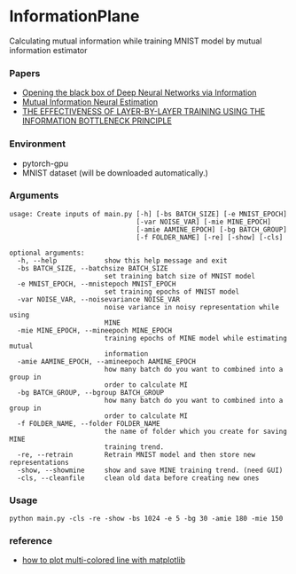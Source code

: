 # InformationPlane
Calculating mutual information while training MNIST model by mutual information estimator  

### Papers
- [Opening the black box of Deep Neural Networks via Information](https://arxiv.org/pdf/1703.00810.pdf)
- [Mutual Information Neural Estimation](https://arxiv.org/pdf/1801.04062.pdf)
- [THE EFFECTIVENESS OF LAYER-BY-LAYER TRAINING USING THE INFORMATION BOTTLENECK PRINCIPLE](https://openreview.net/pdf?id=r1Nb5i05tX)

### Environment
- pytorch-gpu
- MNIST dataset (will be downloaded automatically.)

### Arguments
```
usage: Create inputs of main.py [-h] [-bs BATCH_SIZE] [-e MNIST_EPOCH]
                                [-var NOISE_VAR] [-mie MINE_EPOCH]
                                [-amie AAMINE_EPOCH] [-bg BATCH_GROUP]
                                [-f FOLDER_NAME] [-re] [-show] [-cls]

optional arguments:
  -h, --help            show this help message and exit
  -bs BATCH_SIZE, --batchsize BATCH_SIZE
                        set training batch size of MNIST model
  -e MNIST_EPOCH, --mnistepoch MNIST_EPOCH
                        set training epochs of MNIST model
  -var NOISE_VAR, --noisevariance NOISE_VAR
                        noise variance in noisy representation while using
                        MINE
  -mie MINE_EPOCH, --mineepoch MINE_EPOCH
                        training epochs of MINE model while estimating mutual
                        information
  -amie AAMINE_EPOCH, --amineepoch AAMINE_EPOCH
                        how many batch do you want to combined into a group in
                        order to calculate MI
  -bg BATCH_GROUP, --bgroup BATCH_GROUP
                        how many batch do you want to combined into a group in
                        order to calculate MI
  -f FOLDER_NAME, --folder FOLDER_NAME
                        the name of folder which you create for saving MINE
                        training trend.
  -re, --retrain        Retrain MNIST model and then store new representations
  -show, --showmine     show and save MINE training trend. (need GUI)
  -cls, --cleanfile     clean old data before creating new ones

```

### Usage 
```
python main.py -cls -re -show -bs 1024 -e 5 -bg 30 -amie 180 -mie 150
```


### reference
- [how to plot multi-colored line with matplotlib](https://matplotlib.org/3.1.1/gallery/lines_bars_and_markers/multicolored_line.html)  
